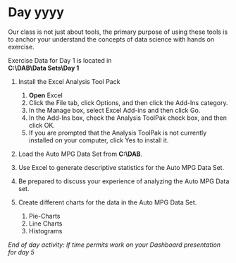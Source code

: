 # Day yyyy
Our class is not just about tools, the primary purpose of using these tools is to anchor your understand the concepts of data science with hands on exercise.

Exercise Data for Day 1 is located in <br /> **C:\DAB\Data Sets\Day 1**

1.	Install the Excel Analysis Tool Pack
    1. **Open** Excel
    1. Click the File tab, click Options, and then click the Add-Ins category.
    1. In the Manage box, select Excel Add-ins and then click Go.
    1. In the Add-Ins box, check the Analysis ToolPak check box, and then click OK.
    1. If you are prompted that the Analysis ToolPak is not currently installed on your computer, click Yes to install it.

1.	Load the Auto MPG Data Set from **C:\DAB**.
1.	Use Excel to generate descriptive statistics for the Auto MPG Data Set.
1.	Be prepared to discuss your experience of analyzing the Auto MPG Data set.
1.  Create different charts for the data in the Auto MPG Data Set.
    1. Pie-Charts
    1. Line Charts
    1. Histograms

*End of day activity: If time permits work on your Dashboard presentation for day 5*
